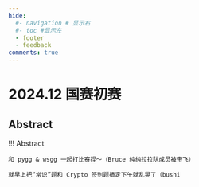 ```yaml
---
hide:
  #- navigation # 显示右
  #- toc #显示左
  - footer
  - feedback
comments: true
--- 
```


# 2024.12 国赛初赛

## Abstract

!!! Abstract 

	和 pygg & wsgg 一起打比赛捏～（Bruce 纯纯拉拉队成员被带飞）
	
	就早上把“常识”题和 Crypto 签到题搞定下午就乱晃了（bushi
